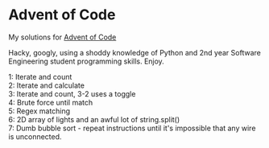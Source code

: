 # Advent of Code
My solutions for <a href="http://adventofcode.com/">Advent of Code</a>

Hacky, googly, using a shoddy knowledge of Python and 2nd year Software Engineering student programming skills. Enjoy.

1: Iterate and count    
2: Iterate and calculate    
3: Iterate and count, 3-2 uses a toggle    
4: Brute force until match    
5: Regex matching    
6: 2D array of lights and an awful lot of string.split()    
7: Dumb bubble sort - repeat instructions until it's impossible that any wire is unconnected.
